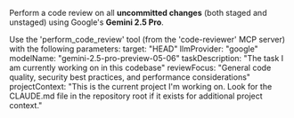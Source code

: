 Perform a code review on all **uncommitted changes** (both staged and unstaged) using Google's **Gemini 2.5 Pro**.

Use the 'perform_code_review' tool (from the 'code-reviewer' MCP server) with the following parameters:
target: "HEAD"
llmProvider: "google"
modelName: "gemini-2.5-pro-preview-05-06"
taskDescription: "The task I am currently working on in this codebase"
reviewFocus: "General code quality, security best practices, and performance considerations"
projectContext: "This is the current project I'm working on. Look for the CLAUDE.md file in the repository root if it exists for additional project context."

